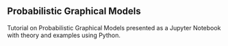 ## Probabilistic Graphical Models

Tutorial on Probabilistic Graphical Models presented as a Jupyter Notebook with theory and examples using Python.

